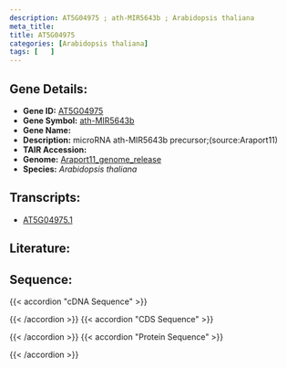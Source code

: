 ```yaml
---
description: AT5G04975 ; ath-MIR5643b ; Arabidopsis thaliana
meta_title:
title: AT5G04975
categories: [Arabidopsis thaliana]
tags: [   ]
---
```


## Gene Details:
- **Gene ID:** [AT5G04975](https://www.arabidopsis.org/locus?name=AT5G04975)
- **Gene Symbol:** <u>ath-MIR5643b</u>
- **Gene Name:** 
- **Description:**   microRNA ath-MIR5643b precursor;(source:Araport11)
- **TAIR Accession:** 
- **Genome:** [Araport11_genome_release](https://www.arabidopsis.org/download/list?dir=Genes%2FAraport11_genome_release)
- **Species:** *Arabidopsis thaliana*

## Transcripts:
   -  [AT5G04975.1](https://www.arabidopsis.org/gene?name=AT5G04975.1)
## Literature:
## Sequence:
{{< accordion "cDNA Sequence" >}}

{{< /accordion >}}
{{< accordion "CDS Sequence" >}}

{{< /accordion >}}
{{< accordion "Protein Sequence" >}}

{{< /accordion >}}
